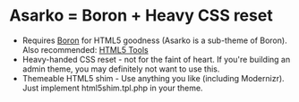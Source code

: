 # Asarko = Boron + Heavy CSS reset
* Requires [Boron](http://drupal.org/project/boron) for HTML5 goodness (Asarko
  is a sub-theme of Boron). Also recommended: [HTML5
  Tools](http://drupal.org/project/html5_tools)
* Heavy-handed CSS reset - not for the faint of heart. If you're building an
  admin theme, you may definitely not want to use this.
* Themeable HTML5 shim - Use anything you like (including Modernizr). Just
  implement html5shim.tpl.php in your theme.

